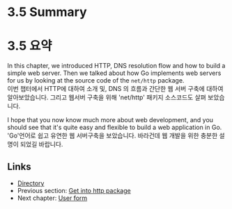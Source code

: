 # 3.5 Summary
# 3.5 요약

In this chapter, we introduced HTTP, DNS resolution flow and how to build a simple web server. Then we talked about how Go implements web servers for us by looking at the source code of the `net/http` package.  
이번 챕터에서 HTTP에 대하여 소개 및, DNS 의 흐름과 간단한 웹 서버 구축에 대하여 알아보았습니다. 그리고 웹서버 구축을 위해 'net/http' 패키지 소스코드도 살펴 보았습니다.

I hope that you now know much more about web development, and you should see that it's quite easy and flexible to build a web application in Go.  
'Go'언어로 쉽고 유연한 웹 서버구축을 보았습니다. 바라건데 웹 개발을 위한 충분한 설명이 되었길 바랍니다.

## Links

- [Directory](preface.md)
- Previous section: [Get into http package](03.4.md)
- Next chapter: [User form](04.0.md)
